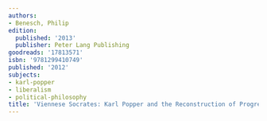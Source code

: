 ```yaml
---
authors:
- Benesch, Philip
edition:
  published: '2013'
  publisher: Peter Lang Publishing
goodreads: '17813571'
isbn: '9781299410749'
published: '2012'
subjects:
- karl-popper
- liberalism
- political-philosophy
title: 'Viennese Socrates: Karl Popper and the Reconstruction of Progressive Politics'
---
```


